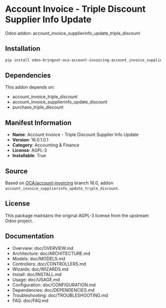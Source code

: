 # Account Invoice - Triple Discount Supplier Info Update

Odoo addon: account_invoice_supplierinfo_update_triple_discount

## Installation

```bash
pip install odoo-bringout-oca-account-invoicing-account_invoice_supplierinfo_update_triple_discount
```

## Dependencies

This addon depends on:
- account_invoice_triple_discount
- account_invoice_supplierinfo_update_discount
- purchase_triple_discount

## Manifest Information

- **Name**: Account Invoice - Triple Discount Supplier Info Update
- **Version**: 16.0.1.0.1
- **Category**: Accounting & Finance
- **License**: AGPL-3
- **Installable**: True

## Source

Based on [OCA/account-invoicing](https://github.com/OCA/account-invoicing) branch 16.0, addon `account_invoice_supplierinfo_update_triple_discount`.

## License

This package maintains the original AGPL-3 license from the upstream Odoo project.

## Documentation

- Overview: doc/OVERVIEW.md
- Architecture: doc/ARCHITECTURE.md
- Models: doc/MODELS.md
- Controllers: doc/CONTROLLERS.md
- Wizards: doc/WIZARDS.md
- Install: doc/INSTALL.md
- Usage: doc/USAGE.md
- Configuration: doc/CONFIGURATION.md
- Dependencies: doc/DEPENDENCIES.md
- Troubleshooting: doc/TROUBLESHOOTING.md
- FAQ: doc/FAQ.md
